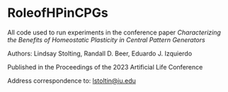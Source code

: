 # RoleofHPinCPGs

All code used to run experiments in the conference paper
_Characterizing the Benefits of Homeostatic Plasticity in Central Pattern Generators_

Authors: Lindsay Stolting, Randall D. Beer, Eduardo J. Izquierdo

Published in the Proceedings of the 2023 Artificial Life Conference

Address correspondence to: lstoltin@iu.edu

